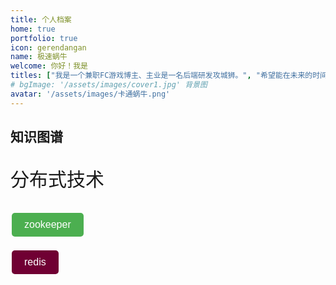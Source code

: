 ```yaml
---
title: 个人档案
home: true
portfolio: true
icon: gerendangan
name: 极速蜗牛
welcome: 你好！我是
titles: ["我是一个兼职FC游戏博主、主业是一名后端研发攻城狮。", "希望能在未来的时间里能帮助到各位。", "合作愉快！"]
# bgImage: '/assets/images/cover1.jpg' 背景图
avatar: '/assets/images/卡通蜗牛.png'
---
```


## 知识图谱

<p style="font-size: 30px;">分布式技术</p>

<button type="button" style="background-color: #4CAF50; color: white; border: none; padding: 10px 20px; text-align: center; text-decoration: none; display: inline-block; font-size: 16px; margin: 4px 2px; cursor: pointer; border-radius: 5px;">zookeeper</button> 
<!-- <button type="button" style="background-color: #6DEA1A; color: white; border: none; padding: 10px 20px; text-align: center; text-decoration: none; display: inline-block; font-size: 16px; margin: 4px 2px; cursor: pointer; border-radius: 5px;">dubbo</button>  -->
<button type="button" style="background-color: #700033; color: white; border: none; padding: 10px 20px; text-align: center; text-decoration: none; display: inline-block; font-size: 16px; margin: 4px 2px; cursor: pointer; border-radius: 5px;">redis</button> 